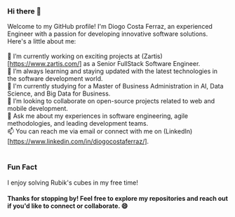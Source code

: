 ### Hi there 👋

Welcome to my GitHub profile! I'm Diogo Costa Ferraz, an experienced Engineer with a passion for developing innovative software solutions. Here's a little about me:
<br />
<br />
🔭 I’m currently working on exciting projects at (Zartis)[https://www.zartis.com/] as a Senior FullStack Software Engineer. <br />
🌱 I’m always learning and staying updated with the latest technologies in the software development world. <br />
🤖 I'm currently studying for a Master of Business Administration in AI, Data Science, and Big Data for Business. <br />
👯 I’m looking to collaborate on open-source projects related to web and mobile development. <br />
💬 Ask me about my experiences in software engineering, agile methodologies, and leading development teams. <br />
📫 You can reach me via email or connect with me on (LinkedIn)[https://www.linkedin.com/in/diogocostaferraz/]. <br />
<br />
### Fun Fact
I enjoy solving Rubik's cubes in my free time!

#### Thanks for stopping by! Feel free to explore my repositories and reach out if you'd like to connect or collaborate. 😄

